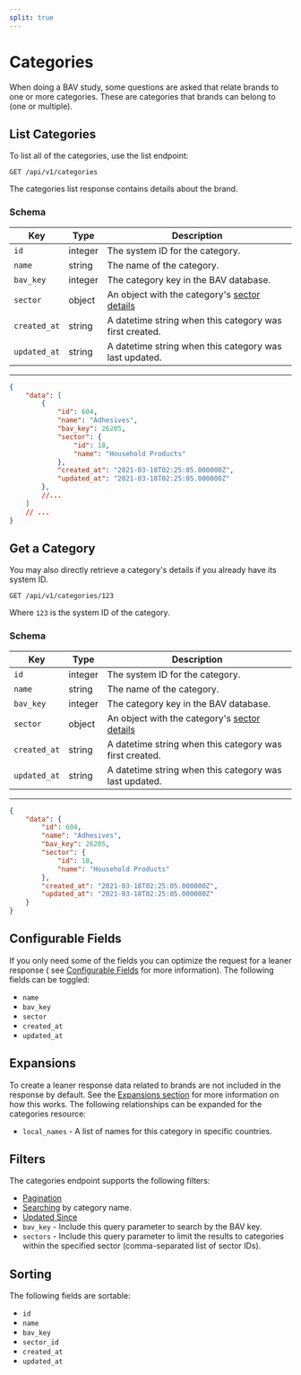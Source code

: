 ```yaml
---
split: true
---
```


# Categories
When doing a BAV study, some questions are asked that relate brands to one or more categories. These are categories that brands can belong to (one or multiple).

## List Categories

To list all of the categories, use the list endpoint:

```http request
GET /api/v1/categories
```

The categories list response contains details about the brand.

### Schema

| Key | Type | Description |
| --- | ---- | ----------- |
| `id` | integer | The system ID for the category. |
| `name` | string | The name of the category. |
| `bav_key` | integer | The category key in the BAV database. |
| `sector` | object | An object with the category's [sector details](../relationship-schema.md) |
| `created_at` | string | A datetime string when this category was first created. |
| `updated_at` | string | A datetime string when this category was last updated. |

---

```json
{
    "data": [
        {
            "id": 604,
            "name": "Adhesives",
            "bav_key": 26205,
            "sector": {
                "id": 18,
                "name": "Household Products"
            },
            "created_at": "2021-03-18T02:25:05.000000Z",
            "updated_at": "2021-03-18T02:25:05.000000Z"
        },
        //...
    ]
    // ...
}
```

## Get a Category

You may also directly retrieve a category's details if you already have its system ID.

```http request
GET /api/v1/categories/123
```

Where `123` is the system ID of the category.

### Schema

| Key | Type | Description |
| --- | ---- | ----------- |
| `id` | integer | The system ID for the category. |
| `name` | string | The name of the category. |
| `bav_key` | integer | The category key in the BAV database. |
| `sector` | object | An object with the category's [sector details](../relationship-schema.md) |
| `created_at` | string | A datetime string when this category was first created. |
| `updated_at` | string | A datetime string when this category was last updated. |

---

```json
{
    "data": {
        "id": 604,
        "name": "Adhesives",
        "bav_key": 26205,
        "sector": {
            "id": 18,
            "name": "Household Products"
        },
        "created_at": "2021-03-18T02:25:05.000000Z",
        "updated_at": "2021-03-18T02:25:05.000000Z"
    }
}
```

## Configurable Fields

If you only need some of the fields you can optimize the request for a leaner response (
see [Configurable Fields](../configurable-fields.md) for more information). The following fields can be toggled:

- `name`
- `bav_key`
- `sector`
- `created_at`
- `updated_at`

## Expansions

To create a leaner response data related to brands are not included in the response by default. See
the [Expansions section](../expansions.md) for more information on how this works. The following relationships can be
expanded for the categories resource:

- `local_names` - A list of names for this category in specific countries.

## Filters

The categories endpoint supports the following filters:

- [Pagination](../pagination.md)
- [Searching](../filters.md) by category name.
- [Updated Since](../filters.md)
- `bav_key` - Include this query parameter to search by the BAV key.
- `sectors` - Include this query parameter to limit the results to categories within the specified sector (comma-separated list of sector IDs).

## Sorting

The following fields are sortable:

- `id`
- `name`
- `bav_key`
- `sector_id`
- `created_at`
- `updated_at`
